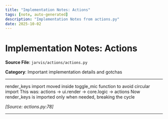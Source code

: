 ```yaml
---
title: "Implementation Notes: Actions"
tags: [note, auto-generated]
description: "Implementation Notes from actions.py"
date: 2025-10-02
---
```


# Implementation Notes: Actions

**Source File**: `jarvis/actions/actions.py`

**Category**: Important implementation details and gotchas

---

<a id="general-1"></a>

render_keys import moved inside toggle_mic function to avoid circular import
This was: actions -> ui.render -> core.logic -> actions
Now render_keys is imported only when needed, breaking the cycle

*[Source: actions.py:78]*

---
